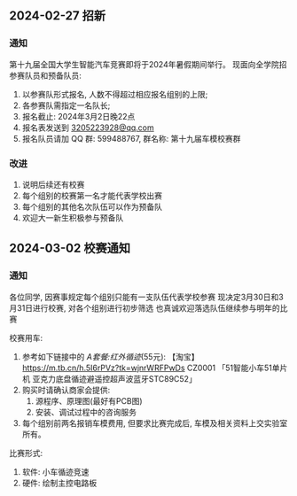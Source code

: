 
## 2024-02-27 招新

### 通知

第十九届全国大学生智能汽车竞赛即将于2024年暑假期间举行。
现面向全学院招参赛队员和预备队员:
1. 以参赛队形式报名, 人数不得超过相应报名组别的上限;
1. 各参赛队需指定一名队长;
1. 报名截止: 2024年3月2日晚22点
1. 报名表发送到 3205223928@qq.com
1. 报名队员请加 QQ 群: 599488767, 群名称: 第十九届车模校赛群

### 改进

1. 说明后续还有校赛
1. 每个组别的校赛第一名才能代表学校出赛
1. 每个组别的其他名次队伍可以作为预备队
1. 欢迎大一新生积极参与预备队


## 2024-03-02 校赛通知

### 通知

各位同学,
因赛事规定每个组别只能有一支队伍代表学校参赛
现决定3月30日和3月31日进行校赛, 对各个组别进行初步筛选
也真诚欢迎落选队伍继续参与明年的比赛

校赛用车:
1. 参考如下链接中的 *A套餐:红外循迹*(55元): 【淘宝】https://m.tb.cn/h.5I6rPVz?tk=wjnrWRFPwDs CZ0001 「51智能小车51单片机 亚克力底盘循迹避遥控超声波蓝牙STC89C52」
2. 购买时请确认商家会提供:
    1. 源程序、原理图(最好有PCB图)
    2. 安装、调试过程中的咨询服务
3. 每个组别前两名报销车模费用, 但要求比赛完成后, 车模及相关资料上交实验室所有。

比赛形式:
1. 软件: 小车循迹竞速
2. 硬件: 绘制主控电路板
